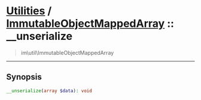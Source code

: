 # [Utilities](util.md) / [ImmutableObjectMappedArray](util-ImmutableObjectMappedArray.md) :: __unserialize
 > im\util\ImmutableObjectMappedArray
____

## Synopsis
```php
__unserialize(array $data): void
```

